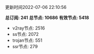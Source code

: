 更新时间2022-07-06 22:10:56

**总订阅: 241**
**总节点: 10686**
**有效节点: 5418**
- v2ray节点: 2516
- ss节点: 2072
- trojan节点: 551
- ssr节点: 279
